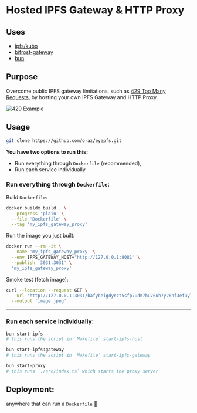 # Hosted IPFS Gateway & HTTP Proxy

## Uses

- [ipfs/kubo](https://github.com/ipfs/kubo)
- [bifrost-gateway](https://github.com/ipfs/bifrost-gateway)
- [bun](https://bun.sh/)

## Purpose

Overcome public IPFS gateway limitations, such as [429 Too Many Requests](https://developer.mozilla.org/en-US/docs/Web/HTTP/Status/429), by hosting your own IPFS Gateway and HTTP Proxy.

![429 Example](https://github-production-user-asset-6210df.s3.amazonaws.com/23618431/261382276-f08af99b-fad0-4076-afbf-91d41b428147.png)

## Usage

```sh
git clone https://github.com/o-az/eyepfs.git
```

**You have two options to run this:**

- Run everything through `Dockerfile` (recommended),
- Run each service individually

### Run everything through `Dockerfile`:

Build `Dockerfile`:

```sh
docker buildx build . \
  --progress 'plain' \
  --file 'Dockerfile' \
  --tag 'my_ipfs_gateway_proxy'
```

Run the image you just built:

```sh
docker run --rm -it \
  --name 'my_ipfs_gateway_proxy' \
  --env IPFS_GATEWAY_HOST="http://127.0.0.1:8081" \
  --publish '3031:3031' \
  'my_ipfs_gateway_proxy'
```

Smoke test (fetch image):

```sh
curl --location --request GET \
  --url 'http://127.0.0.1:3031/bafybeigdyrzt5sfp7udm7hu76uh7y26nf3efuylqabf3oclgtqy55fbzdi' \
  --output 'image.jpeg'
```
____

### Run each service individually:

```sh
bun start-ipfs
# this runs the script in `Makefile` start-ipfs-host
```

```sh
bun start-ipfs:gateway
# this runs the script in `Makefile` start-ipfs-gateway
```

```sh
bun start-proxy
# this runs `./src/index.ts` which starts the proxy server
```

## Deployment:

anywhere that can run a `Dockerfile` 🐳